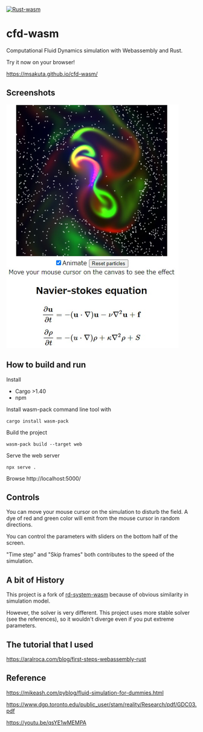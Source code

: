 [![Rust-wasm](https://github.com/msakuta/cfd-wasm/actions/workflows/rust-wasm.yml/badge.svg)](https://github.com/msakuta/cfd-wasm/actions/workflows/rust-wasm.yml)

# cfd-wasm

Computational Fluid Dynamics simulation with Webassembly and Rust.

Try it now on your browser!

https://msakuta.github.io/cfd-wasm/

## Screenshots

![screenshot](images/screenshot00.jpg)

## How to build and run

Install

* Cargo >1.40
* npm

Install wasm-pack command line tool with

    cargo install wasm-pack

Build the project

    wasm-pack build --target web

Serve the web server

    npx serve .

Browse http://localhost:5000/

## Controls

You can move your mouse cursor on the simulation to disturb the field.
A dye of red and green color will emit from the mouse cursor in random
directions.

You can control the parameters with sliders on the bottom half of the screen.

"Time step" and "Skip frames" both contributes to the speed of the simulation.

## A bit of History

This project is a fork of [rd-system-wasm](https://github.com/msakuta/rd-system-wasm) because of obvious similarity
in simulation model.

However, the solver is very different. This project uses more stable solver (see the references),
so it wouldn't diverge even if you put extreme parameters.

## The tutorial that I used

https://aralroca.com/blog/first-steps-webassembly-rust


## Reference

https://mikeash.com/pyblog/fluid-simulation-for-dummies.html

https://www.dgp.toronto.edu/public_user/stam/reality/Research/pdf/GDC03.pdf

https://youtu.be/qsYE1wMEMPA
